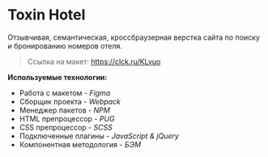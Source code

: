 # Toxin Hotel
Отзывчивая, семантическая, кроссбраузерная верстка сайта по поиску и бронированию номеров отеля.

> Ссылка на макет: https://clck.ru/KLvuo

**Используемые технологии:** 
- Работа с макетом - *Figma*
- Сборщик проекта - *Webpack*
- Менеджер пакетов - *NPM*
- HTML препроцессор - *PUG*
- CSS препроцессор - *SCSS*
- Подключенные плагины - *JavaScript & jQuery*
- Компонентная методология - *БЭМ*
